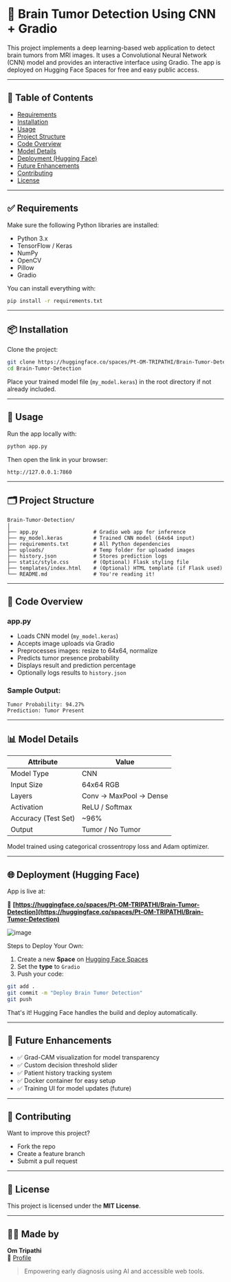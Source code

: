 # 🧠 Brain Tumor Detection Using CNN + Gradio

This project implements a deep learning-based web application to detect brain tumors from MRI images. It uses a Convolutional Neural Network (CNN) model and provides an interactive interface using Gradio. The app is deployed on Hugging Face Spaces for free and easy public access.

---

## 📑 Table of Contents

- [Requirements](#requirements)
- [Installation](#installation)
- [Usage](#usage)
- [Project Structure](#project-structure)
- [Code Overview](#code-overview)
- [Model Details](#model-details)
- [Deployment (Hugging Face)](#deployment-hugging-face)
- [Future Enhancements](#future-enhancements)
- [Contributing](#contributing)
- [License](#license)

---

## ✅ Requirements

Make sure the following Python libraries are installed:

- Python 3.x
- TensorFlow / Keras
- NumPy
- OpenCV
- Pillow
- Gradio

You can install everything with:

```bash
pip install -r requirements.txt
```

---

## 📦 Installation

Clone the project:

```bash
git clone https://huggingface.co/spaces/Pt-OM-TRIPATHI/Brain-Tumor-Detection
cd Brain-Tumor-Detection
```

Place your trained model file (`my_model.keras`) in the root directory if not already included.

---

## 🚀 Usage

Run the app locally with:

```bash
python app.py
```

Then open the link in your browser:

```
http://127.0.0.1:7860
```

---

## 🗂 Project Structure

```
Brain-Tumor-Detection/
│
├── app.py                  # Gradio web app for inference
├── my_model.keras          # Trained CNN model (64x64 input)
├── requirements.txt        # All Python dependencies
├── uploads/                # Temp folder for uploaded images
├── history.json            # Stores prediction logs
├── static/style.css        # (Optional) Flask styling file
├── templates/index.html    # (Optional) HTML template (if Flask used)
└── README.md               # You're reading it!
```

---

## 🧠 Code Overview

### app.py

- Loads CNN model (`my_model.keras`)
- Accepts image uploads via Gradio
- Preprocesses images: resize to 64x64, normalize
- Predicts tumor presence probability
- Displays result and prediction percentage
- Optionally logs results to `history.json`

### Sample Output:

```
Tumor Probability: 94.27%
Prediction: Tumor Present
```

---

## 📊 Model Details

| Attribute           | Value                  |
|---------------------|------------------------|
| Model Type          | CNN                    |
| Input Size          | 64x64 RGB              |
| Layers              | Conv → MaxPool → Dense |
| Activation          | ReLU / Softmax         |
| Accuracy (Test Set) | ~96%                   |
| Output              | Tumor / No Tumor       |

Model trained using categorical crossentropy loss and Adam optimizer.

---

## 🌐 Deployment (Hugging Face)

App is live at:

🔗 **[https://huggingface.co/spaces/Pt-OM-TRIPATHI/Brain-Tumor-Detection](https://huggingface.co/spaces/Pt-OM-TRIPATHI/Brain-Tumor-Detection)**

![image](https://github.com/user-attachments/assets/7328336f-250c-4011-906c-4299168861d4)

Steps to Deploy Your Own:


1. Create a new **Space** on [Hugging Face Spaces](https://huggingface.co/spaces)
2. Set the **type** to `Gradio`
3. Push your code:

```bash
git add .
git commit -m "Deploy Brain Tumor Detection"
git push
```

That's it! Hugging Face handles the build and deploy automatically.

---

## 🔮 Future Enhancements

- ✅ Grad-CAM visualization for model transparency
- ✅ Custom decision threshold slider
- ✅ Patient history tracking system
- ✅ Docker container for easy setup
- ✅ Training UI for model updates (future)

---

## 🤝 Contributing

Want to improve this project?

- Fork the repo
- Create a feature branch
- Submit a pull request

---

## 📝 License

This project is licensed under the **MIT License**.

---

## 👨‍⚕️ Made by

**Om Tripathi**  
🔗 [Profile](https://huggingface.co/Pt-OM-TRIPATHI)

> Empowering early diagnosis using AI and accessible web tools.




